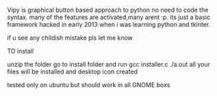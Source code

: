 Vipy is graphical button based approach to python no need to code the syntax.
many of the features are activated,many arent :p.
its just a basic framework hacked in early 2013 when i was learning python and tkinter.

if u see any childish mistake pls let me know



TO install


unzip the folder 
go to install folder 
and run
gcc installer.c
./a.out 
all your files will be installed and desktop icon created




tested only on ubuntu but should work in all GNOME boxs
